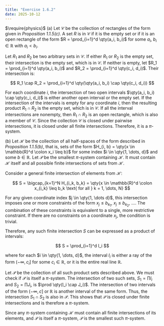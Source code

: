 ```yaml
---
title: "Exercise 1.6.2"
date: 2025-10-12
---
```

$\require{physics}$
(a) Let $\mathcal{C}$ be the collection of rectangles of the form given in *Proposition 1.1.5(c)*. 
A set $R$ is in $\mathcal{C}$ if it is the empty set or if it is an open rectangle of the form $R = \prod_{i=1}^d \qty(a_i, b_i)$ for some $a_i$, $b_i \in \mathbb{R}$ with $a_i < b_i$. 

Let $R_1$ and $R_2$ be two arbitrary sets in $\mathcal{C}$. 
If either $R_1$ or $R_2$ is the empty set, their intersection is the empty set, which is in $\mathcal{C}$. 
If neither is empty, let $R_1 = \prod_{i=1}^d \qty(a_i, b_i)$ and $R_2 = \prod_{i=1}^d \qty(c_i, d_i)$. 
Their intersection is:

$$
  R_1 \cap R_2 = \prod_{i=1}^d \qty(\qty(a_i, b_i) \cap \qty(c_i, d_i))
$$

For each coordinate $i$, the intersection of two open intervals $\qty(a_i, b_i) \cap \qty(c_i, d_i)$ is either another open interval or the empty set. 
If the intersection of the intervals is empty for any coordinate $i$, then the resulting product $R_1 \cap R_2$ is the empty set, which is in $\mathcal{C}$. 
If all the interval intersections are nonempty, then $R_1 \cap R_2$ is an open rectangle, which is also a member of $\mathcal{C}$. 
Since the collection $\mathcal{C}$ is closed under pairwise intersections, it is closed under all finite intersections. 
Therefore, it is a $\pi$-system. 

(b) Let $\mathcal{H}$ be the collection of all half-spaces of the form described in *Proposition 1.1.5(b)*, that is, sets of the form $H_{i, b} = \qty{x \in \mathbb{R}^d \colon x_i \leq b}$ for some index $i \in \qty{1, \dots, d}$ and some $b \in \mathbb{R}$. 
Let $\mathcal{P}$ be the smallest $\pi$-system containing $\mathcal{H}$. 
It must contain $\mathcal{H}$ itself and all possible finite intersections of sets from $\mathcal{H}$. 

Consider a general finite intersection of elements from $\mathcal{H}$:

$$
  S = \bigcap_{k=1}^N H_{i_k, b_k} = \qty{x \in \mathbb{R}^d \colon x_{i_k} \leq b_k \text{ for all } k = 1, \dots, N}
$$

For any given coordinate index $j \in \qty{1, \dots d}$, this intersection imposes one or more constraints of the form $x_j \leq b_{k_1}$, $x_j \leq b_{k_2}$, $\dots$. 
The combination of these constraints is equivalent to a single, more restrictive constraint. 
If there are no constraints on a coordinate $x_j$, the condition is trivial. 

Therefore, any such finite intersection $S$ can be expressed as a product of intervals:

$$
  S = \prod_{i=1}^d I_i
$$

where for each $i \in \qty{1, \dots, d}$, the interval $I_i$ is either a ray of the form $\left(-\infty, c_i \right]$ for some $c_i \in \mathbb{R}$, or it is the entire real line $\mathbb{R}$. 

Let $\mathcal{P}$ be the collection of all such product sets described above.
We must check if $\mathcal{P}$ is itself a $\pi$-system. 
The intersection of two such sets, $S_1 = \prod I_i$ and $S_2 = \prod J_i$, is $\prod \qty(I_i \cap J_i)$. 
The intersection of two intervals of the form $\left(-\infty, c \right]$ or $\mathbb{R}$ is another interval of the same form. 
Thus, the intersection $S_1 \cap S_2$ is also in $\mathcal{P}$. 
This shows that $\mathcal{P}$ is closed under finite intersections and is therefore a $\pi$-system. 

Since any $\pi$-system containing $\mathcal{H}$ must contain all finite intersections of its elements, and $\mathcal{P}$ is itself a $\pi$-system, $\mathcal{P}$ is the smallest such $\pi$-system. 
